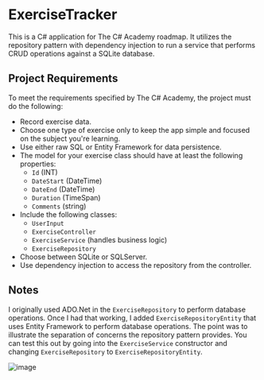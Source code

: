 # ExerciseTracker

This is a C# application for The C# Academy roadmap. It utilizes the repository pattern
with dependency injection to run a service that performs CRUD operations against a
SQLite database.

## Project Requirements

To meet the requirements specified by The C# Academy, the project must do the following:

- Record exercise data.
- Choose one type of exercise only to keep the app simple and focused on the 
  subject you're learning.
- Use either raw SQL or Entity Framework for data persistence.
- The model for your exercise class should have at least the following properties:
  - `Id` (INT)
  - `DateStart` (DateTime)
  - `DateEnd` (DateTime)
  - `Duration` (TimeSpan)
  - `Comments` (string)
- Include the following classes:
  - `UserInput`
  - `ExerciseController`
  - `ExerciseService` (handles business logic)
  - `ExerciseRepository`
- Choose between SQLite or SQLServer.
- Use dependency injection to access the repository from the controller.

## Notes

I originally used ADO.Net in the `ExerciseRepository` to perform database operations.
Once I had that working, I added `ExerciseRepositoryEntity` that uses Entity Framework
to perform database operations. The point was to illustrate the separation of concerns
the repository pattern provides. You can test this out by going into the `ExerciseService`
constructor and changing `ExerciseRepository` to `ExerciseRepositoryEntity`.

![image](https://github.com/user-attachments/assets/fb153440-f1ba-45c6-ba34-5d6a248357f2)
